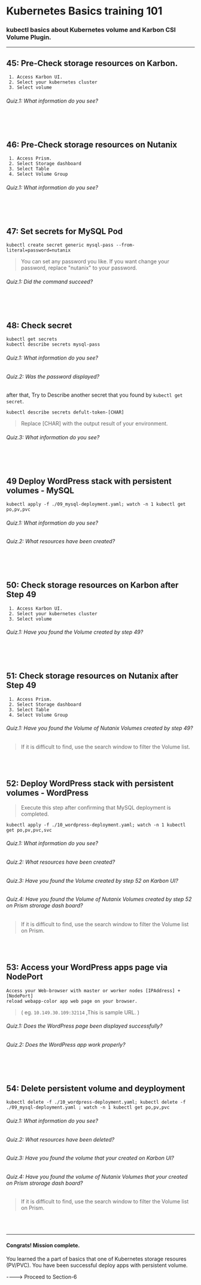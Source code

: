 # Kubernetes Basics training 101

### kubectl basics about Kubernetes volume and Karbon CSI Volume Plugin.

---
## 45: Pre-Check storage resources on Karbon.
```shell
 1. Access Karbon UI.
 2. Select your kubernetes cluster
 3. Select volume
```
###### Quiz.1: What information do you see?
</br>
</br>



## 46: Pre-Check storage resources on Nutanix
```shell
 1. Access Prism.
 2. Select Storage dashboard
 3. Select Table
 4. Select Volume Group
```
###### Quiz.1: What information do you see?
</br>
</br>



## 47: Set secrets for MySQL Pod
```shell
kubectl create secret generic mysql-pass --from-literal=password=nutanix
```
> You can set any password you like. If you want change your password, replace "nutanix" to your password.
###### Quiz.1: Did the command succeed?
</br>
</br>



## 48: Check secret
```shell
kubectl get secrets
kubectl describe secrets mysql-pass
```
###### Quiz.1: What information do you see?
###### Quiz.2: Was the password displayed?
after that, Try to Describe another secret that you found by `kubectl get secret`.
```shell
kubectl describe secrets defult-token-[CHAR]
```
> Replace [CHAR] with the output result of your environment.
###### Quiz.3: What information do you see?
</br>
</br>



## 49 Deploy WordPress stack with persistent volumes - MySQL
```shell
kubectl apply -f ./09_mysql-deployment.yaml; watch -n 1 kubectl get po,pv,pvc
```
###### Quiz.1: What information do you see?
###### Quiz.2: What resources have been created?
</br>
</br>



## 50: Check storage resources on Karbon after Step 49
```shell
 1. Access Karbon UI.
 2. Select your kubernetes cluster
 3. Select volume
```
###### Quiz.1: Have you found the Volume created by step 49?
</br>
</br>



## 51: Check storage resources on Nutanix after Step 49
```shell
 1. Access Prism.
 2. Select Storage dashboard
 3. Select Table
 4. Select Volume Group
```
###### Quiz.1: Have you found the Volume of Nutanix Volumes created by step 49?
> If it is difficult to find, use the search window to filter the Volume list.
</br>
</br>



## 52: Deploy WordPress stack with persistent volumes - WordPress
> Execute this step after confirming that MySQL deployment is completed.
```shell
kubectl apply -f ./10_wordpress-deployment.yaml; watch -n 1 kubectl get po,pv,pvc,svc
```
###### Quiz.1: What information do you see?
###### Quiz.2: What resources have been created?
###### Quiz.3: Have you found the Volume created by step 52 on Karbon UI?
###### Quiz.4: Have you found the Volume of Nutanix Volumes created by step 52 on Prism strorage dash board?
> If it is difficult to find, use the search window to filter the Volume list on Prism.
</br>
</br>



## 53: Access your WordPress apps page via NodePort
```shell
Access your Web-browser with master or worker nodes [IPAddress] + [NodePort]
reload webapp-color app web page on your browser.
```
> ( eg. `10.149.30.109:32114` ,This is sample URL. )
###### Quiz.1: Does the WordPress page been displayed successfully?
###### Quiz.2: Does the WordPress app work properly?
</br>
</br>



## 54: Delete persistent volume and deyployment
```shell
kubectl delete -f ./10_wordpress-deployment.yaml; kubectl delete -f ./09_mysql-deployment.yaml ; watch -n 1 kubectl get po,pv,pvc
```
###### Quiz.1: What information do you see?
###### Quiz.2: What resources have been deleted?
###### Quiz.3: Have you found the volume that your created on Karbon UI?
###### Quiz.4: Have you found the volume of Nutanix Volumes that your created  on Prism strorage dash board?
> If it is difficult to find, use the search window to filter the Volume list on Prism.
</br>
</br>



---
#### Congrats! Mission complete.
You learned the a part of basics that one of Kubernetes storage resoures (PV/PVC).
You have been successful deploy apps with persistent volume.

----> Proceed to Section-6
</br>
</br>




